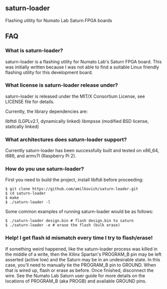 ## saturn-loader

Flashing utility for Numato Lab Saturn FPGA boards

## FAQ

### What is saturn-loader?

saturn-loader is a flashing utility for Numato Lab's Saturn FPGA board. This was
initially written because I was not able to find a suitable Linux friendly
flashing utility for this development board.

### What license is saturn-loader release under?

saturn-loader is released under the MIT/X Consortium License, see LICENSE file
for details.

Currently, the library dependencies are:

libftdi (LGPLv2.1, dynamically linked)
libmpsse (modified BSD license, statically linked)

### What architectures does saturn-loader support?

Currently saturn-loader has been successfully built and tested on x86_64, i686,
and armv7l (Raspberry Pi 2).

### How do you use saturn-loader?

First you need to build the project, install libftdi before proceeding:

	$ git clone https://github.com/amilkovich/saturn-loader.git
	$ cd saturn-loader
	$ make
	$ ./saturn-loader -l

Some common examples of running saturn-loader would be as follows:

	$ ./saturn-loader design.bin # flash design.bin to saturn
	$ ./saturn-loader -e # erase the flash (bulk erase)

### Help! I get flash id mismatch every time I try to flash/erase!

If something weird happened, like the saturn-loader process was killed in the
middle of a write, then the Xilinx Spartan's PROGRAM_B pin may be left asserted
(active low) and the Saturn may be in an undesirable state. In this case, you'll
need to manually tie the PROGRAM_B pin to GROUND. When that is wired up, flash
or erase as before. Once finished, disconnect the wire. See the Numato Lab
Saturn user guide for more details on the locations of PROGRAM_B (aka PROGB) and
available GROUND pins.
